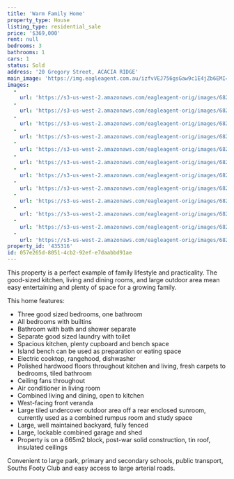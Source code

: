 ```yaml
---
title: 'Warm Family Home'
property_type: House
listing_type: residential_sale
price: '$369,000'
rent: null
bedrooms: 3
bathrooms: 1
cars: 1
status: Sold
address: '20 Gregory Street, ACACIA RIDGE'
main_image: 'https://img.eagleagent.com.au/izfvVEJ756gsGaw9c1E4jZb6EMI=/1280x854/smart/https://s3-us-west-2.amazonaws.com/eagleagent-orig/images/6823140/118043539-image-M.jpg'
images:
  -
    url: 'https://s3-us-west-2.amazonaws.com/eagleagent-orig/images/6823151/118043539-image-K.jpg'
  -
    url: 'https://s3-us-west-2.amazonaws.com/eagleagent-orig/images/6823150/118043539-image-J.jpg'
  -
    url: 'https://s3-us-west-2.amazonaws.com/eagleagent-orig/images/6823149/118043539-image-I.jpg'
  -
    url: 'https://s3-us-west-2.amazonaws.com/eagleagent-orig/images/6823148/118043539-image-H.jpg'
  -
    url: 'https://s3-us-west-2.amazonaws.com/eagleagent-orig/images/6823147/118043539-image-G.jpg'
  -
    url: 'https://s3-us-west-2.amazonaws.com/eagleagent-orig/images/6823146/118043539-image-F.jpg'
  -
    url: 'https://s3-us-west-2.amazonaws.com/eagleagent-orig/images/6823145/118043539-image-E.jpg'
  -
    url: 'https://s3-us-west-2.amazonaws.com/eagleagent-orig/images/6823144/118043539-image-D.jpg'
  -
    url: 'https://s3-us-west-2.amazonaws.com/eagleagent-orig/images/6823143/118043539-image-C.jpg'
  -
    url: 'https://s3-us-west-2.amazonaws.com/eagleagent-orig/images/6823142/118043539-image-B.jpg'
  -
    url: 'https://s3-us-west-2.amazonaws.com/eagleagent-orig/images/6823141/118043539-image-A.jpg'
  -
    url: 'https://s3-us-west-2.amazonaws.com/eagleagent-orig/images/6823140/118043539-image-M.jpg'
property_id: '435316'
id: 057e265d-8051-4cb2-92ef-e7daabbd91ae
---
```

This property is a perfect example of family lifestyle and practicality. The good-sized kitchen, living and dining rooms, and large outdoor area mean easy entertaining and plenty of space for a growing family.

This home features:

*  Three good sized bedrooms, one bathroom
*  All bedrooms with builtins
*  Bathroom with bath and shower separate
*  Separate good sized laundry with toilet
*  Spacious kitchen, plenty cupboard and bench space
*  Island bench can be used as preparation or eating space
*  Electric cooktop, rangehood, dishwasher
*  Polished hardwood floors throughout kitchen and living, fresh carpets to bedrooms, tiled bathroom
*  Ceiling fans throughout
*  Air conditioner in living room
*  Combined living and dining, open to kitchen
*  West-facing front veranda
*  Large tiled undercover outdoor area off a rear enclosed sunroom, currently used as a combined rumpus room and study space
*  Large, well maintained backyard, fully fenced
*  Large, lockable combined garage and shed
*  Property is on a 665m2 block, post-war solid construction, tin roof, insulated ceilings

Convenient to large park, primary and secondary schools, public transport, Souths Footy Club and easy access to large arterial roads.